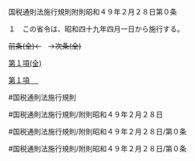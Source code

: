 国税通則法施行規則附則昭和４９年２月２８日第０条

１　この省令は、昭和四十九年四月一日から施行する。

~~前条(全)←~~　~~→次条(全)~~

[第１項(全)](国税通則法施行規則附則昭和４９年２月２８日第０条第１項_.md)  

[第１項 　 ](国税通則法施行規則附則昭和４９年２月２８日第０条第１項.md)  

#国税通則法施行規則

#国税通則法施行規則/附則昭和４９年２月２８日

#国税通則法施行規則/附則昭和４９年２月２８日/第０条

#国税通則法施行規則/附則昭和４９年２月２８日/第０条

